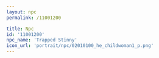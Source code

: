 ```yaml
---
layout: npc
permalink: /11001200

title: Npc
id: '11001200'
npc_name: 'Trapped Stinny'
icon_url: 'portrait/npc/02010100_he_childwoman1_p.png'
---
```

